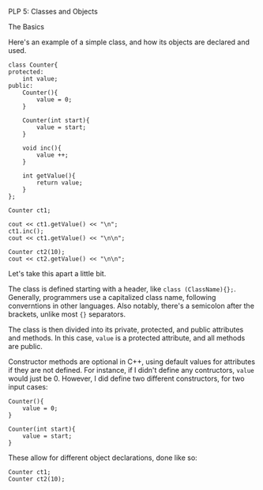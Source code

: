 PLP 5: Classes and Objects

The Basics

Here's an example of a simple class, and how its objects are declared and used.
```
class Counter{
protected:
    int value;
public:
    Counter(){
        value = 0;
    }

    Counter(int start){
        value = start;
    }

    void inc(){
        value ++;
    }

    int getValue(){
        return value;
    }
};
```
```
Counter ct1;

cout << ct1.getValue() << "\n";
ct1.inc();
cout << ct1.getValue() << "\n\n";

Counter ct2(10);
cout << ct2.getValue() << "\n\n";
```

Let's take this apart a little bit.

The class is defined starting with a header, like `class (ClassName){};`.
Generally, programmers use a capitalized class name, following converntions in other languages.
Also notably, there's a semicolon after the brackets, unlike most `{}` separators.

The class is then divided into its private, protected, and public attributes and methods.
In this case, `value` is a protected attribute, and all methods are public.

Constructor methods are optional in C++, using default values for attributes if they are not defined.
For instance, if I didn't define any contructors, `value` would just be 0.
However, I did define two different constructors, for two input cases:
```
Counter(){
    value = 0;
}

Counter(int start){
    value = start;
}
```
These allow for different object declarations, done like so:
```
Counter ct1;
Counter ct2(10);
```

